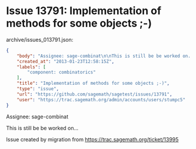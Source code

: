 # Issue 13791: Implementation of methods for some objects ;-)

archive/issues_013791.json:
```json
{
    "body": "Assignee: sage-combinat\n\nThis is still be be worked on...\n\nIssue created by migration from https://trac.sagemath.org/ticket/13995\n\n",
    "created_at": "2013-01-23T12:58:15Z",
    "labels": [
        "component: combinatorics"
    ],
    "title": "Implementation of methods for some objects ;-)",
    "type": "issue",
    "url": "https://github.com/sagemath/sagetest/issues/13791",
    "user": "https://trac.sagemath.org/admin/accounts/users/stumpc5"
}
```
Assignee: sage-combinat

This is still be be worked on...

Issue created by migration from https://trac.sagemath.org/ticket/13995


